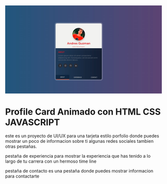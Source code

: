 ![alt text](<img/bandicam 2024-06-16 10-32-33-481.jpg>)

# Profile Card Animado con HTML CSS JAVASCRIPT

este es un proyecto de UI/UX para una tarjeta estilo  porfolio donde puedes mostrar un poco de informacion sobre ti algunas redes sociales tambien otras pestañas.

pestaña de experiencia para mostrar la experiencia que has tenido a lo largo de tu carrera con un hermoso time line 

pestaña de  contacto es una pestaña donde puedes mostrar informacion para contactarte 

